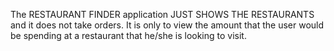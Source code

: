  The RESTAURANT FINDER  application JUST SHOWS THE RESTAURANTS and it does not take orders. It is only to view the amount that the user would be spending at a restaurant that he/she is looking to visit.
